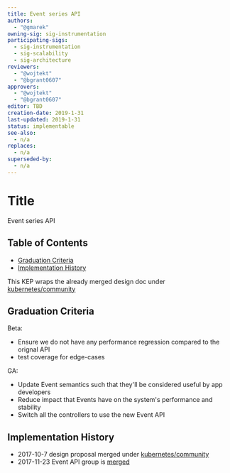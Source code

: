 ```yaml
---
title: Event series API
authors:
  - "@gmarek"
owning-sig: sig-instrumentation
participating-sigs:
  - sig-instrumentation
  - sig-scalability
  - sig-architecture
reviewers:
  - "@wojtekt"
  - "@bgrant0607"
approvers:
  - "@wojtekt"
  - "@bgrant0607"
editor: TBD
creation-date: 2019-1-31
last-updated: 2019-1-31
status: implementable
see-also:
  - n/a
replaces:
  - n/a
superseded-by:
  - n/a
---
```


# Title

Event series API

## Table of Contents

<!-- toc -->

* [Graduation Criteria](#graduation-criteria)
* [Implementation History](#implementation-history)


This KEP wraps the already merged design doc under [kubernetes/community](https://github.com/kubernetes/community/blob/master/contributors/design-proposals/instrumentation/events-redesign.md)

<!-- /toc -->

## Graduation Criteria

Beta:

- Ensure we do not have any performance regression compared to the orignal API
- test coverage for edge-cases


GA:

- Update Event semantics such that they'll be considered useful by app developers
- Reduce impact that Events have on the system's performance and stability
- Switch all the controllers to use the new Event API

## Implementation History

- 2017-10-7 design proposal merged under [kubernetes/community](https://github.com/kubernetes/community/blob/master/contributors/design-proposals/instrumentation/events-redesign.md)
- 2017-11-23 Event API group is [merged](https://github.com/kubernetes/kubernetes/pull/49112)
